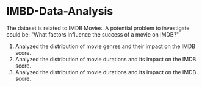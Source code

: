 # IMBD-Data-Analysis


The dataset is related to IMDB Movies. A potential problem to investigate could be: "What factors influence the success of a movie on IMDB?"

1. Analyzed the distribution of movie genres and their impact on the IMDB score.
2. Analyzed the distribution of movie durations and its impact on the IMDB score.
3. Analyzed the distribution of movie durations and its impact on the IMDB score.
